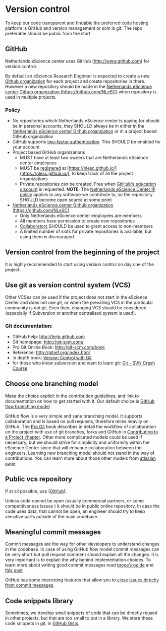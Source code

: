 # Version control

To keep our code transparent and findable the preferred code hosting platform is GitHub and version management or scm is git. The repo preferable should be public from the start.

## GitHub

Netherlands eScience center uses GitHub (http://www.github.com) for version control.

By default an eScience Research Engineer is expected to create a new [Github organization](https://help.github.com/articles/creating-a-new-organization-account/) for each  project and create repositories in there.
However a new repository should be made in the [Netherlands eScience center Github organization (https://github.com/NLeSC)](https://github.com/NLeSC) when repository is used in multiple projects.

### Policy

* No repositories which Netherlands eScience center is paying for should be in personal accounts, they SHOULD always be in either in the [Netherlands eScience center Github organization](https://github.com/NLeSC) or in a project based GitHub organization
* GitHub supports [two-factor authentication](https://help.github.com/articles/about-two-factor-authentication/). This SHOULD be enabled for your account
* Project based GitHub organizations
  * MUST have at least two owners that are Netherlands eScience center employees
  * MUST be [registered](https://github.com/NLeSC/nlesc.github.io#adding-an-github-organization) at [https://nlesc.github.io/](https://nlesc.github.io/), to keep track of all the project organizations
  * Private repositories can be created. Free when [GitHub's education discount](https://education.github.com/) is requested. **NOTE**: The [Netherlands eScience Center IP policy](https://www.esciencecenter.nl/NLeSC_IP_policy_vJan2015.pdf) applies to any software we contribute to, so the repository SHOULD become open source at some point
* [Netherlands eScience center Github organization (https://github.com/NLeSC)](https://github.com/NLeSC)
  * Only Netherlands eScience center employees are members
  * All members have permission to create new repositories
  * [Collaborators](https://help.github.com/articles/inviting-collaborators-to-a-personal-repository/) SHOULD be used to grant access to non-members
  * A limited number of slots for private repositories is available, but using them is discouraged

## Version control from the beginning of the project

It is highly recommended to start using version control on day one of the project.

## Use git as version control system (VCS)

Other VCSes can be used if the project does not start in the eScience Center and does not use git, or when the prevailing VCS in the particular community is not git. Even then, changing VCS should be considered (especially if Subversion or another centralised system is used).

### Git documentation:

* GitHub help: http://help.github.com
* Git homepage: http://git-scm.com/
* Pro Git Online Book: http://git-scm.com/book
* Reference: http://gitref.org/index.html
* In depth book: [Version Control with Git](http://www.amazon.com/Version-Control-Git-collaborative-development/dp/1449316387/ref=sr_1_1?ie=UTF8&qid=1347950111&sr=8-1&keywords=git)
* for those who know subversion and want to learn git: [Git - SVN Crash Course](http://git-scm.com/course/svn.html)

## Choose one branching model

Make the choice explicit in the contribution guidelines, and link to documentation on how to get started with it.
Our default choice is [GitHub flow branching model](https://guides.github.com/introduction/flow/)

GitHub flow is a very simple and sane branching model. It supports collaboration and is based on pull requests, therefore relies
heavily on GitHub. The [Pro Git](https://git-scm.com/doc) book describes in detail the workflow of collaboration on the project
with use of git branches,
forks and GitHub in [Contributing to a Project chapter](https://git-scm.com/book/en/v2/GitHub-Contributing-to-a-Project).
Other more complicated models could be used if necessary, but we should strive for simplicity and uniformity
within the eScience Center since that will enhance collaboration between the engineers. Learning new branching model should not stand in the way
of contributions.
You can learn more about those other models from [atlasian page](https://www.atlassian.com/git/tutorials/comparing-workflows).

## Public vcs repository

If at all possible, use ([GitHub](https://github.com/)).

Unless code cannot be open (usually commercial partners, or some competitiveness issues ) it should be in public online repository.
In case the code uses data, that cannot be open, an engineer should try to keep sensitive parts outside of the main codebase.

## Meaningful commit messages

Commit messages are the way for other developers to understand changes in the codebase. In case of using GitHub flow model commit
messages can be very short but pull request comment should explain all the changes. It is very important is to explain the why
behind implementation choices. To learn more about writing good commit messages read
[tpope’s guide](http://tbaggery.com/2008/04/19/a-note-about-git-commit-messages.html)
and [this post](http://who-t.blogspot.nl/2009/12/on-commit-messages.html)

GitHub has some interesting features that allow you to [close issues directly from commit messages](https://help.github.com/articles/closing-issues-via-commit-messages/).

## Code snippets library
Sometimes, we develop small snippets of code that can be directly reused in other projects, but that are too small to put in a library. We store these code snippets in git, in [GitHub Gists](https://gist.github.com/).
